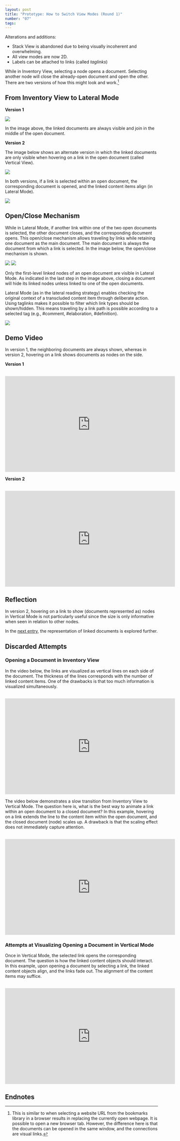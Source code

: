 ```yaml
---
layout: post
title: "Prototype: How to Switch View Modes (Round 1)"
number: "07"
tags:
---
```


Alterations and additions:
- Stack View is abandoned due to being visually incoherent and overwhelming.
- All view modes are now 2D.
- Labels can be attached to links (called *taglinks*)

While in Inventory View, selecting a node opens a document. Selecting another node will close the already-open document and open the other. There are two versions of how this might look and work.[^browser_bookmark]

 [^browser_bookmark]: This is similar to when selecting a website URL from the bookmarks library in a browser results in replacing the currently open webpage. It is possible to open a new browser tab. However, the difference here is that the documents can be opened in the same window, and the connections are visual links.

## From Inventory View to Lateral Mode

**Version 1**

![](assets/bp_select_expand.png)

In the image above, the linked documents are always visible and join in the middle of the open document.

**Version 2**

The image below shows an alternate version in which the linked documents are only visible when hovering on a link in the open document (called Vertical View).

![](assets/bp_inventory_vertical_lateral.png)

In both versions, if a link is selected within an open document, the corresponding document is opened, and the linked content items align (in Lateral Mode).

![](assets/bp_inventory_to_lateral.png)

## Open/Close Mechanism

While in Lateral Mode, if another link within one of the two open documents is selected, the other document closes, and the corresponding document opens. This open/close mechanism allows traveling by links while retaining one document as the main document. The main document is always the document from which a link is selected. In the image below, the open/close mechanism is shown.

![](assets/bp_vertical_to_lateral.png)
![](assets/bp_lateral_open_close.png)

Only the first-level linked nodes of an open document are visible in Lateral Mode. As indicated in the last step in the image above, closing a document will hide its linked nodes unless linked to one of the open documents.

Lateral Mode (as in the lateral reading strategy) enables checking the original context of a transcluded content item through deliberate action. Using taglinks makes it possible to filter which link types should be shown/hidden. This means traveling by a link path is possible according to a selected tag (e.g., \#comment, \#elaboration, \#definition).

![](assets/bp_travel_by_links.png)

## Demo Video

In version 1, the neighboring documents are always shown, whereas in version 2, hovering on a link shows documents as nodes on the side.

**Version 1**

<br>
<iframe width="560" height="315" src="https://www.youtube.com/embed/oI5o20Qpypg?controls=0" title="YouTube video player" frameborder="0" allow="accelerometer; autoplay; clipboard-write; encrypted-media; gyroscope; picture-in-picture" allowfullscreen></iframe>
<br>

**Version 2**

<br>
<iframe width="560" height="315" src="https://www.youtube.com/embed/je8Pt7bm3oA?controls=0" title="YouTube video player" frameborder="0" allow="accelerometer; autoplay; clipboard-write; encrypted-media; gyroscope; picture-in-picture" allowfullscreen></iframe>
<br>

## Reflection

In version 2, hovering on a link to show (documents represented as) nodes in Vertical Mode is not particularly useful since the size is only informative when seen in relation to other nodes.

In the [next entry](08), the representation of linked documents is explored further.

## Discarded Attempts

### Opening a Document in Inventory View

In the video below, the links are visualized as vertical lines on each side of the document. The thickness of the lines corresponds with the number of linked content items. One of the drawbacks is that too much information is visualized simultaneously.

<br>
<iframe width="560" height="315" src="https://www.youtube.com/embed/mS90u173WOY" title="YouTube video player" frameborder="0" allow="accelerometer; autoplay; clipboard-write; encrypted-media; gyroscope; picture-in-picture" allowfullscreen></iframe>
<br>

The video below demonstrates a slow transition from Inventory View to Vertical Mode. The question here is, what is the best way to animate a link within an open document to a closed document? In this example, hovering on a link extends the line to the content item within the open document, and the closed document (node) scales up. A drawback is that the scaling effect does not immediately capture attention.

<br>
<iframe width="560" height="315" src="https://www.youtube.com/embed/-fDsP9OiBDU" title="YouTube video player" frameborder="0" allow="accelerometer; autoplay; clipboard-write; encrypted-media; gyroscope; picture-in-picture" allowfullscreen></iframe>
<br>

### Attempts at Visualizing Opening a Document in Vertical Mode

Once in Vertical Mode, the selected link opens the corresponding document. The question is how the linked content objects should interact. In this example, upon opening a document by selecting a link, the linked content objects align, and the links fade out. The alignment of the content items may suffice.

<br>
<iframe width="560" height="315" src="https://www.youtube.com/embed/5ClUV5wzWxc" title="YouTube video player" frameborder="0" allow="accelerometer; autoplay; clipboard-write; encrypted-media; gyroscope; picture-in-picture" allowfullscreen></iframe>
<br>

## Endnotes
